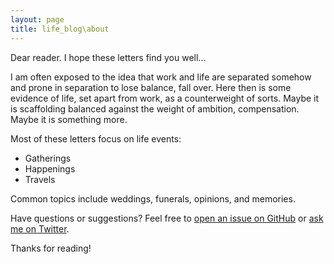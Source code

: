 ```yaml
---
layout: page
title: life_blog\about
---
```


<p class="message">
  Dear reader. I hope these letters find you well...   
</p>

I am often exposed to the idea that work and life are separated somehow and prone in separation to lose balance, fall over. 
Here then is some evidence of life, set apart from work, as a counterweight of sorts. Maybe it is scaffolding balanced against 
the weight of ambition, compensation. Maybe it is something more. 

Most of these letters focus on life events:

* Gatherings 
* Happenings 
* Travels 

Common topics include weddings, funerals, opinions, and memories.

Have questions or suggestions? Feel free to [open an issue on GitHub](https://rtuggle.github.io/life_blog/issues/new) or [ask me on Twitter](https://twitter.com/tugglery).

Thanks for reading! 
